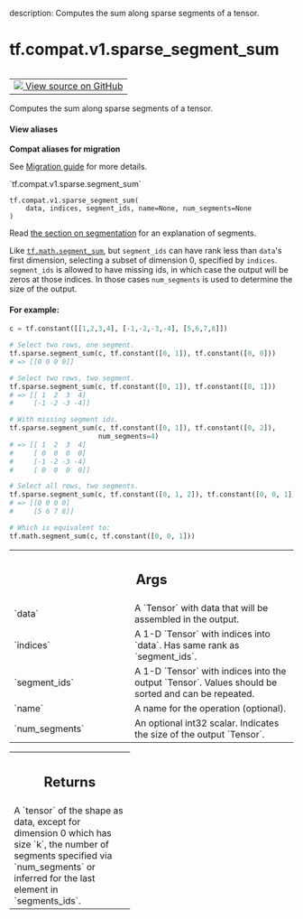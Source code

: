 description: Computes the sum along sparse segments of a tensor.

<div itemscope itemtype="http://developers.google.com/ReferenceObject">
<meta itemprop="name" content="tf.compat.v1.sparse_segment_sum" />
<meta itemprop="path" content="Stable" />
</div>

# tf.compat.v1.sparse_segment_sum

<!-- Insert buttons and diff -->

<table class="tfo-notebook-buttons tfo-api nocontent" align="left">
<td>
  <a target="_blank" href="https://github.com/tensorflow/tensorflow/blob/r2.4/tensorflow/python/ops/math_ops.py#L4149-L4223">
    <img src="https://www.tensorflow.org/images/GitHub-Mark-32px.png" />
    View source on GitHub
  </a>
</td>
</table>



Computes the sum along sparse segments of a tensor.

<section class="expandable">
  <h4 class="showalways">View aliases</h4>
  <p>
<b>Compat aliases for migration</b>
<p>See
<a href="https://www.tensorflow.org/guide/migrate">Migration guide</a> for
more details.</p>
<p>`tf.compat.v1.sparse.segment_sum`</p>
</p>
</section>

<pre class="devsite-click-to-copy prettyprint lang-py tfo-signature-link">
<code>tf.compat.v1.sparse_segment_sum(
    data, indices, segment_ids, name=None, num_segments=None
)
</code></pre>



<!-- Placeholder for "Used in" -->

Read [the section on
segmentation](https://www.tensorflow.org/versions/r2.0/api_docs/python/tf/math#about_segmentation)
for an explanation of segments.

Like <a href="../../../tf/math/segment_sum.md"><code>tf.math.segment_sum</code></a>, but `segment_ids` can have rank less than `data`'s
first dimension, selecting a subset of dimension 0, specified by `indices`.
`segment_ids` is allowed to have missing ids, in which case the output will
be zeros at those indices. In those cases `num_segments` is used to determine
the size of the output.

#### For example:



```python
c = tf.constant([[1,2,3,4], [-1,-2,-3,-4], [5,6,7,8]])

# Select two rows, one segment.
tf.sparse.segment_sum(c, tf.constant([0, 1]), tf.constant([0, 0]))
# => [[0 0 0 0]]

# Select two rows, two segment.
tf.sparse.segment_sum(c, tf.constant([0, 1]), tf.constant([0, 1]))
# => [[ 1  2  3  4]
#     [-1 -2 -3 -4]]

# With missing segment ids.
tf.sparse.segment_sum(c, tf.constant([0, 1]), tf.constant([0, 2]),
                      num_segments=4)
# => [[ 1  2  3  4]
#     [ 0  0  0  0]
#     [-1 -2 -3 -4]
#     [ 0  0  0  0]]

# Select all rows, two segments.
tf.sparse.segment_sum(c, tf.constant([0, 1, 2]), tf.constant([0, 0, 1]))
# => [[0 0 0 0]
#     [5 6 7 8]]

# Which is equivalent to:
tf.math.segment_sum(c, tf.constant([0, 0, 1]))
```

<!-- Tabular view -->
 <table class="responsive fixed orange">
<colgroup><col width="214px"><col></colgroup>
<tr><th colspan="2"><h2 class="add-link">Args</h2></th></tr>

<tr>
<td>
`data`
</td>
<td>
A `Tensor` with data that will be assembled in the output.
</td>
</tr><tr>
<td>
`indices`
</td>
<td>
A 1-D `Tensor` with indices into `data`. Has same rank as
`segment_ids`.
</td>
</tr><tr>
<td>
`segment_ids`
</td>
<td>
A 1-D `Tensor` with indices into the output `Tensor`. Values
should be sorted and can be repeated.
</td>
</tr><tr>
<td>
`name`
</td>
<td>
A name for the operation (optional).
</td>
</tr><tr>
<td>
`num_segments`
</td>
<td>
An optional int32 scalar. Indicates the size of the output
`Tensor`.
</td>
</tr>
</table>



<!-- Tabular view -->
 <table class="responsive fixed orange">
<colgroup><col width="214px"><col></colgroup>
<tr><th colspan="2"><h2 class="add-link">Returns</h2></th></tr>
<tr class="alt">
<td colspan="2">
A `tensor` of the shape as data, except for dimension 0 which
has size `k`, the number of segments specified via `num_segments` or
inferred for the last element in `segments_ids`.
</td>
</tr>

</table>


